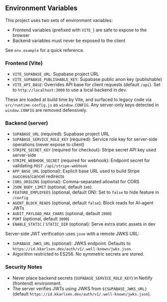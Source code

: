 ## Environment Variables

This project uses two sets of environment variables:
- Frontend variables (prefixed with `VITE_`) are safe to expose to the browser
- Backend variables must never be exposed to the client

See `env.example` for a quick reference.

### Frontend (Vite)
- `VITE_SUPABASE_URL`: Supabase project URL
- `VITE_SUPABASE_PUBLISHABLE_KEY`: Supabase public anon key (publishable)
- `VITE_API_BASE`: Overrides API base for client requests (default `/api`). Set to `http://localhost:3000` to use a local backend in dev.

These are loaded at build time by Vite, and surfaced to legacy code via `src/runtime-config.js` as `window.CONFIG`. Any server-only keys detected in `window.CONFIG` are removed defensively.

### Backend (server)
- `SUPABASE_URL` (required): Supabase project URL
- `SUPABASE_SERVICE_ROLE_KEY` (required): Service role key for server-side operations (never expose to client)
- `STRIPE_SECRET_KEY` (required for checkout): Stripe secret API key used server-side
- `STRIPE_WEBHOOK_SECRET` (required for webhook): Endpoint secret for validating `POST /api/stripe-webhook`
- `APP_BASE_URL` (optional): Explicit base URL used to build Stripe success/cancel redirects
- `CORS_ORIGINS` (optional): Comma-separated allowlist for CORS
- `JSON_BODY_LIMIT` (optional, default `1mb`)
- `FEATURE_EMPLOYEES` (optional, default ON): Set to `false` to hide feature in `/config`
- `AGENT_BLOCK_READS` (optional, default `false`): Block reads for AI-agent JWTs
- `AUDIT_PAYLOAD_MAX_CHARS` (optional, default `2000`)
- `PORT` (optional, default `3000`)
- `ENABLE_STATIC` / `STATIC_DIR` (optional): Serve extra static assets in dev

Server-side JWT verification uses `jose` with a remote JWKS URL:
- `SUPABASE_JWKS_URL` (optional): JWKS endpoint. Defaults to `https://id.kkarlsen.dev/auth/v1/.well-known/jwks.json`.
- Algorithm restricted to ES256. No symmetric secrets are stored.

### Security Notes
- Never place backend secrets (`SUPABASE_SERVICE_ROLE_KEY`) in Netlify (frontend) environment.
- The server verifies JWTs using JWKS from `${SUPABASE_JWKS_URL}` (default `https://id.kkarlsen.dev/auth/v1/.well-known/jwks.json`).
